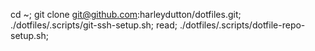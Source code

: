 cd ~; git clone git@github.com:harleydutton/dotfiles.git; ./dotfiles/.scripts/git-ssh-setup.sh; read; ./dotfiles/.scripts/dotfile-repo-setup.sh;
